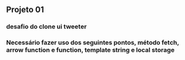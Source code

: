 ## Projeto 01
### desafio do clone ui tweeter
### Necessário fazer uso dos seguintes pontos, método fetch, arrow function e function, template string e local storage